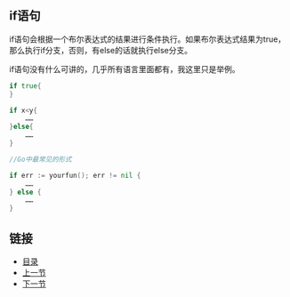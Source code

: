 ## if语句
if语句会根据一个布尔表达式的结果进行条件执行。如果布尔表达式结果为true，那么执行if分支，否则，有else的话就执行else分支。

if语句没有什么可讲的，几乎所有语言里面都有，我这里只是举例。

```go
if true{
}

if x<y{
	……
}else{
	……
}

//Go中最常见的形式

if err := yourfun(); err != nil {
	……
} else {
	……
}
```
## 链接
- [目录](https://github.com/sunnygocms/gobook/blob/master/menu.md)
- [上一节](https://github.com/sunnygocms/gobook/blob/master/go_lang_base/05.1.md)
- [下一节](https://github.com/sunnygocms/gobook/blob/master/go_lang_base/05.3.md)